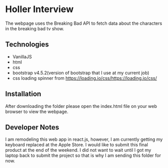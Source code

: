 # Holler Interview

The webpage uses the Breaking Bad API to fetch data about the characters in the breaking bad tv show. 

## Technologies

- VanillaJS
- html
- css 
- bootstrap v4.5.2(version of bootstrap that I use at my current job)
- css loading spinner from https://loading.io/css/https://loading.io/css/

## Installation

After downloading the folder please open the index.html file on your web browser to view the webpage.


## Developer Notes
I am remodeling this web app in react.js, however, I am currently getting my keyboard replaced at the Apple Store. I would like to submit this final product at the end of the weekend. I did not want to wait until I got my laptop back to submit the project so that is why I am sending this folder for now.
